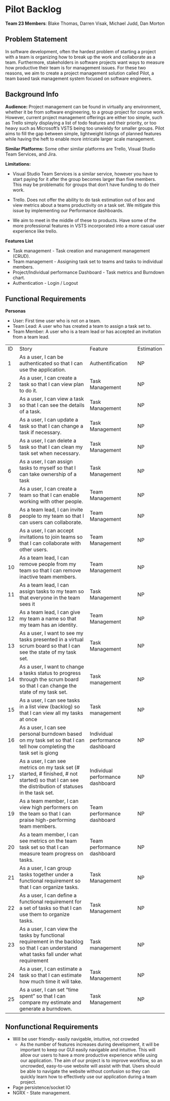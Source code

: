 # Pilot Backlog 

**Team 23 Members**: Blake Thomas, Darren Visak, Michael Judd, Dan Morton

## Problem Statement 

In software development, often the hardest problem of starting a project with a team is organizing how to break up the work and collaborate as a team. Furthermore, stakeholders in software projects want ways to measure how productive their team is for management issues. For these two reasons, we aim to create a project management solution called Pilot, a team based task management system focused on software engineers.

## Background Info

**Audience:** Project management can be found in virtually any environment, whether it be from software engineering, to a group project for course work. However, current project management offerings are either too simple, such as Trello simply displaying a list of todo features and their priority, or too heavy such as Microsoft’s VSTS being too unwieldy for smaller groups. Pilot aims to fill the gap between simple, lightweight listings of planned features while having the heft to enable more intricate larger scale management.

**Similar Platforms:** Some other similar platforms are Trello, Visual Studio Team Services, and Jira.

**Limitations:** 

* Visual Studio Team Services is a similar service, however you have to start paying for it after the group becomes larger than five members. This may be problematic for groups that don’t have funding to do their work.

* Trello. Does not offer the ability to do task estimation out of box and view metrics about a teams productivity on a task set. We mitigate this issue by implementing our Performance dashboards. 

* We aim to meet in the middle of these to products. Have some of the more professional features in VSTS incorporated into a more casual user experience like trello. 

**Features List**

* Task management - Task creation and management management (CRUD).
* Team management - Assigning task set to teams and tasks to individual members. 
* Project/Individual performance Dashboard - Task metrics and Burndown chart. 
* Authentication - Login / Logout

## Functional Requirements

**Personas** 

* User: First time user who is not on a team.
* Team Lead: A user who has created a team to assign a task set to. 
* Team Member: A user who is a team lead or has accepted an invitation from a team lead.

|    |                                                                                                                                                    |                                  |            | 
|----|----------------------------------------------------------------------------------------------------------------------------------------------------|----------------------------------|------------| 
| ID | Story                                                                                                                                              | Feature                          | Estimation | 
| 1  | As a user, I can be authenticated so that I can use the application.                                                                               | Authentification                 | NP         | 
| 2  | As a user, I can create a task so that I can view plan to do it.                                                                                   | Task Management                  | NP         | 
| 3  | As a user, I can view a task so that I can see the details of a task.                                                                              | Task Management                  | NP         | 
| 4  | As a user, I can update a task so that I can change a task if necessary.                                                                           | Task Management                  | NP         | 
| 5  | As a user, I can delete a task so that I can clean my task set when necessary.                                                                     | Task Management                  | NP         | 
| 6  | As a user, I can assign tasks to myself so that I can take ownership of a task                                                                     | Task Management                  | NP         | 
| 7  | As a user, I can create a team so that I can enable working with other people.                                                                     | Team Management                  | NP         | 
| 8  | As a team lead, I can invite people to my team so that I can users can collaborate.                                                                | Team Management                  | NP         | 
| 9  | As a user, I can accept invitations to join teams so that I can collaborate with other users.                                                      | Team Management                  | NP         | 
| 10 | As a team lead, I can remove people from my team so that I can remove inactive team members.                                                       | Team Management                  | NP         | 
| 11 | As a team lead, I can assign tasks to my team so that everyone in the team sees it                                                                 | Task Management                  | NP         | 
| 12 | As a team lead, I can give my team a name so that my team has an identity.                                                                         | Team Management                  | NP         | 
| 13 | As a user, I want to see my tasks presented in a virtual scrum board so that I can see the state of my task set.                                   | Task Management                  | NP         | 
| 14 | As a user, I want to change a tasks status to progress through the scrum board so that I can change the state of my task set.                      | Task management                  | NP         | 
| 15 | As a user, I can see tasks in a list view (backlog) so that I can view all my tasks at once                                                        | Task management                  | NP         | 
| 16 | As a user, I can see personal burndown based on my task set so that I can tell how completing the task set is giong                                | Individual performance dashboard | NP         | 
| 17 | As a user, I can see metrics on my task set (# started, # finished, # not started) so that I can see the distribution of statuses in the task set. | Individual performance dashboard | NP         | 
| 19 | As a team member, I can view high performers on the team so that I can praise high-performing team members.                                        | Team performance dashboard       | NP         | 
| 20 | As a team member, I can see metrics on the team task set so that I can measure team progress on tasks.                                             | Team performance dashboard       | NP         | 
| 21 | As a user, I can group tasks together under a functional requirement so that I can organize tasks.                                                 | Task Management                  | NP         | 
| 22 | As a user, I can define a functional requirement for a set of tasks so that I can use them to organize tasks.                                      | Task Management                  | NP         | 
| 23 | As a user, I can view the tasks by functional requirement in the backlog so that I can understand what tasks fall under what requirement           | Task management                  | NP         | 
| 24 | As a user, I can estimate a task so that I can estimate how much time it will take.                                                                | Task Management                  | NP         | 
| 25 | As a user, I can set “time spent” so that I can compare my estimate and generate a burndown.                                                       | Task Management                  | NP         |

## Nonfunctional Requirements 

* Will be user friendly- easily navigable, intuitive, not crowded
    * As the number of features increases during development, it will be important to keep our GUI easily navigable and intuitive. This will allow our users to have a  more productive experience while using our application. The aim of our project is to improve workflow, so an uncrowded, easy-to-use website will assist with that. Users should be able to navigate the website without confusion so they can quickly learn how to effectively use our application during a team project.
* Page persistence/socket IO 
* NGRX - State management.

